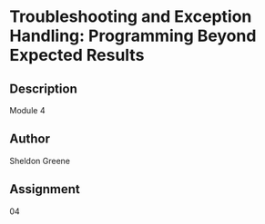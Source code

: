 # Troubleshooting and Exception Handling: Programming Beyond Expected Results

## Description
Module 4

## Author
Sheldon Greene

## Assignment
04